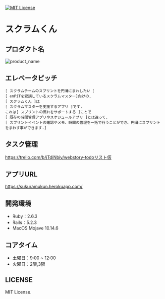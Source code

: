 [![MIT License](http://img.shields.io/badge/license-MIT-blue.svg?style=flat)](https://github.com/Hamumayo55/Sukuramukun/blob/master/LICENSE)  
# スクラムくん  

## プロダクト名 
![product_name](https://github.com/Hamumayo55/Sukuramukun/blob/feature/add_image/app/assets/images/product_readme.png)
## エレベータピッチ 
```
[ スクラムチームのスプリントを円滑にまわしたい ]   
[ enPiTを受講しているスクラムマスター]向けの,   
[ スクラムくん ]は  
[ スクラムマスターを支援するアプリ ]です.   
これは[ スプリントの流れをサポートする ]ことで  
[ 既存の時間管理アプリやスケジュールアプリ ]とは違って,  
[ スプリントイベントの確認やメモ、時間の管理を一括で行うことができ、円滑にスプリントをまわす事ができます.]   
```

## タスク管理
https://trello.com/b/jTdiNbiy/webstory-todoリスト仮  

## アプリURL  
https://sukuramukun.herokuapp.com/  
   
## 開発環境 
- Ruby：2.6.3
- Rails：5.2.3  
- MacOS Mojave 10.14.6  

## コアタイム 
- 土曜日：9:00 ~ 12:00  
- 火曜日：2限,3限  

## LICENSE  
MIT License.
